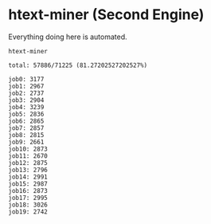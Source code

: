 # htext-miner (Second Engine)

Everything doing here is automated.

```
htext-miner

total: 57886/71225 (81.27202527202527%)

job0: 3177
job1: 2967
job2: 2737
job3: 2904
job4: 3239
job5: 2836
job6: 2865
job7: 2857
job8: 2815
job9: 2661
job10: 2873
job11: 2670
job12: 2875
job13: 2796
job14: 2991
job15: 2987
job16: 2873
job17: 2995
job18: 3026
job19: 2742
```